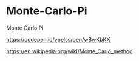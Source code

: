 # Monte-Carlo-Pi
Monte Carlo Pi

https://codepen.io/vpelss/pen/wBwKbKX

https://en.wikipedia.org/wiki/Monte_Carlo_method
